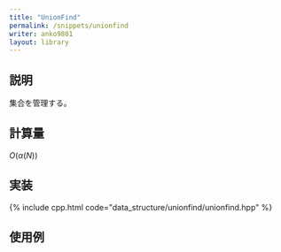 ```yaml
---
title: "UnionFind"
permalink: /snippets/unionfind
writer: anko9801
layout: library
---
```


## 説明

集合を管理する。

## 計算量

$O(\alpha(N))$

## 実装

{% include cpp.html code="data_structure/unionfind/unionfind.hpp" %}

## 使用例

